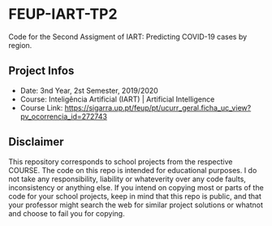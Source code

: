 # FEUP-IART-TP2
Code for the Second Assigment of IART: Predicting COVID-19 cases by region.

## Project Infos
* Date: 3nd Year, 2st Semester, 2019/2020
* Course: Inteligência Artificial (IART) | Artificial Intelligence
* Course Link: https://sigarra.up.pt/feup/pt/ucurr_geral.ficha_uc_view?pv_ocorrencia_id=272743

## Disclaimer
This repository corresponds to school projects from the respective COURSE. The code on this repo is intended for educational purposes. I do not take any responsibility, liability or whateverity over any code faults, inconsistency or anything else. If you intend on copying most or parts of the code for your school projects, keep in mind that this repo is public, and that your professor might search the web for similar project solutions or whatnot and choose to fail you for copying.
